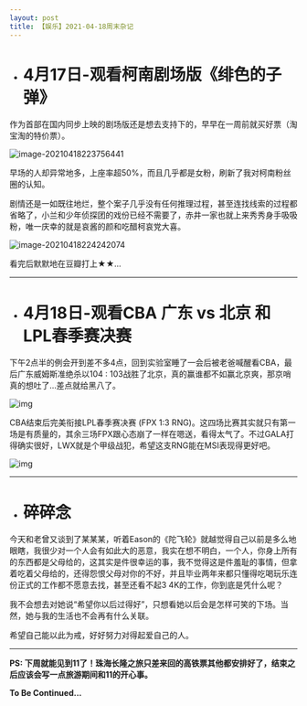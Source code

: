 ```yaml
---
layout: post
title: 【娱乐】2021-04-18周末杂记
---
```


- # 4月17日-观看柯南剧场版《绯色的子弹》

作为首部在国内同步上映的剧场版还是想去支持下的，早早在一周前就买好票（淘宝淘的特价票）。

![image-20210418223756441](https://gitee.com/house_lee/PicGo/raw/master/image-20210418223756441.png)

早场的人却异常地多，上座率超50%，而且几乎都是女粉，刷新了我对柯南粉丝圈的认知。

剧情还是一如既往地烂，整个案子几乎没有任何推理过程，甚至连找线索的过程都省略了，小兰和少年侦探团的戏份已经不需要了，赤井一家也就上来秀秀身手吸吸粉，唯一庆幸的就是哀酱的颜和吃醋柯哀党大喜。

![image-20210418224242074](https://gitee.com/house_lee/PicGo/raw/master/image-20210418224242074.png)

看完后默默地在豆瓣打上★★...



------



- # 4月18日-观看CBA 广东 vs 北京 和 LPL春季赛决赛

下午2点半的例会开到差不多4点，回到实验室睡了一会后被老爸喊醒看CBA，最后广东威姆斯准绝杀以104 : 103战胜了北京，真的赢谁都不如赢北京爽，那京哨真的想吐了...差点就给黑八了。

![img](https://wx1.sinaimg.cn/mw690/a9639d97ly1gpo1xi49yoj20sg0iz421.jpg)



CBA结束后完美衔接LPL春季赛决赛 (FPX 1:3 RNG)。这四场比赛其实就只有第一场是有质量的，其余三场FPX跟心态崩了一样在嗯送，看得太气了。不过GALA打得确实很好，LWX就是个甲级战犯，希望这支RNG能在MSI表现得更好吧。

![img](https://wx4.sinaimg.cn/mw690/006097Pbgy1gpo6r7n77hj30u01hchdt.jpg)



------



- # 碎碎念

今天和老曾又谈到了某某某，听着Eason的《陀飞轮》就越觉得自己以前是多么地眼瞎，我很少对一个人会有如此大的恶意，我实在想不明白，一个人，你身上所有的东西都是父母给的，这其实是件很幸运的事，我不觉得这是件羞耻的事情，但拿着吃着父母给的，还得怨恨父母对你的不好，并且毕业两年来都只懂得吃喝玩乐连份正式的工作都不愿意去找，甚至还看不起3 4K的工作，你到底是凭什么呢？

我不会想去对她说“希望你以后过得好”，只想看她以后会是怎样可笑的下场。当然，她与我的生活也不会再有什么关联。

希望自己能以此为戒，好好努力对得起爱自己的人。

------

**PS: 下周就能见到11了！珠海长隆之旅只差来回的高铁票其他都安排好了，结束之后应该会写一点旅游期间和11的开心事。**

**To Be Continued...**